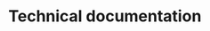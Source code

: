 <link rel="stylesheet" href="https://cdn.jsdelivr.net/npm/katex@0.16.4/dist/katex.min.css">

# Technical documentation

